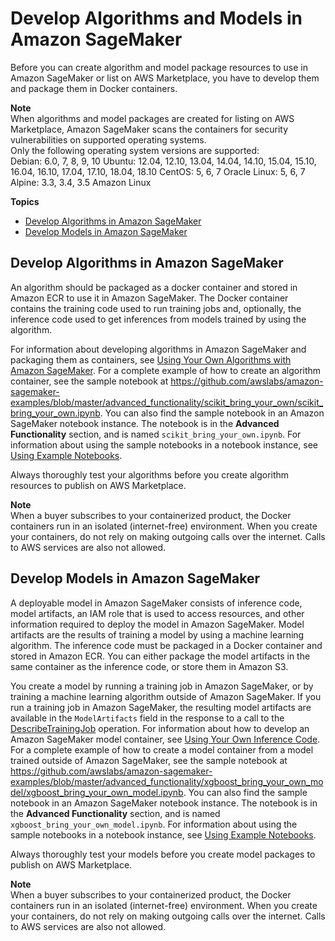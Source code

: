 # Develop Algorithms and Models in Amazon SageMaker<a name="sagemaker-marketplace-develop"></a>

Before you can create algorithm and model package resources to use in Amazon SageMaker or list on AWS Marketplace, you have to develop them and package them in Docker containers\.

**Note**  
When algorithms and model packages are created for listing on AWS Marketplace, Amazon SageMaker scans the containers for security vulnerabilities on supported operating systems\.   
Only the following operating system versions are supported:  
Debian: 6\.0, 7, 8, 9, 10
Ubuntu: 12\.04, 12\.10, 13\.04, 14\.04, 14\.10, 15\.04, 15\.10, 16\.04, 16\.10, 17\.04, 17\.10, 18\.04, 18\.10
CentOS: 5, 6, 7
Oracle Linux: 5, 6, 7
Alpine: 3\.3, 3\.4, 3\.5
Amazon Linux

**Topics**
+ [Develop Algorithms in Amazon SageMaker](#sagmeaker-mkt-develop-algo)
+ [Develop Models in Amazon SageMaker](#sagemaker-mkt-develop-model)

## Develop Algorithms in Amazon SageMaker<a name="sagmeaker-mkt-develop-algo"></a>

An algorithm should be packaged as a docker container and stored in Amazon ECR to use it in Amazon SageMaker\. The Docker container contains the training code used to run training jobs and, optionally, the inference code used to get inferences from models trained by using the algorithm\.

For information about developing algorithms in Amazon SageMaker and packaging them as containers, see [Using Your Own Algorithms with Amazon SageMaker](your-algorithms.md)\. For a complete example of how to create an algorithm container, see the sample notebook at [https://github\.com/awslabs/amazon\-sagemaker\-examples/blob/master/advanced\_functionality/scikit\_bring\_your\_own/scikit\_bring\_your\_own\.ipynb](https://github.com/awslabs/amazon-sagemaker-examples/blob/master/advanced_functionality/scikit_bring_your_own/scikit_bring_your_own.ipynb)\. You can also find the sample notebook in an Amazon SageMaker notebook instance\. The notebook is in the **Advanced Functionality** section, and is named `scikit_bring_your_own.ipynb`\. For information about using the sample notebooks in a notebook instance, see [Using Example Notebooks](howitworks-nbexamples.md)\.

Always thoroughly test your algorithms before you create algorithm resources to publish on AWS Marketplace\.

**Note**  
When a buyer subscribes to your containerized product, the Docker containers run in an isolated \(internet\-free\) environment\. When you create your containers, do not rely on making outgoing calls over the internet\. Calls to AWS services are also not allowed\.

## Develop Models in Amazon SageMaker<a name="sagemaker-mkt-develop-model"></a>

A deployable model in Amazon SageMaker consists of inference code, model artifacts, an IAM role that is used to access resources, and other information required to deploy the model in Amazon SageMaker\. Model artifacts are the results of training a model by using a machine learning algorithm\. The inference code must be packaged in a Docker container and stored in Amazon ECR\. You can either package the model artifacts in the same container as the inference code, or store them in Amazon S3\. 

You create a model by running a training job in Amazon SageMaker, or by training a machine learning algorithm outside of Amazon SageMaker\. If you run a training job in Amazon SageMaker, the resulting model artifacts are available in the `ModelArtifacts` field in the response to a call to the [DescribeTrainingJob](API_DescribeTrainingJob.md) operation\. For information about how to develop an Amazon SageMaker model container, see [Using Your Own Inference Code](your-algorithms-inference-main.md)\. For a complete example of how to create a model container from a model trained outside of Amazon SageMaker, see the sample notebook at [https://github\.com/awslabs/amazon\-sagemaker\-examples/blob/master/advanced\_functionality/xgboost\_bring\_your\_own\_model/xgboost\_bring\_your\_own\_model\.ipynb](https://github.com/awslabs/amazon-sagemaker-examples/blob/master/advanced_functionality/xgboost_bring_your_own_model/xgboost_bring_your_own_model.ipynb)\. You can also find the sample notebook in an Amazon SageMaker notebook instance\. The notebook is in the **Advanced Functionality** section, and is named `xgboost_bring_your_own_model.ipynb`\. For information about using the sample notebooks in a notebook instance, see [Using Example Notebooks](howitworks-nbexamples.md)\.

Always thoroughly test your models before you create model packages to publish on AWS Marketplace\.

**Note**  
When a buyer subscribes to your containerized product, the Docker containers run in an isolated \(internet\-free\) environment\. When you create your containers, do not rely on making outgoing calls over the internet\. Calls to AWS services are also not allowed\.